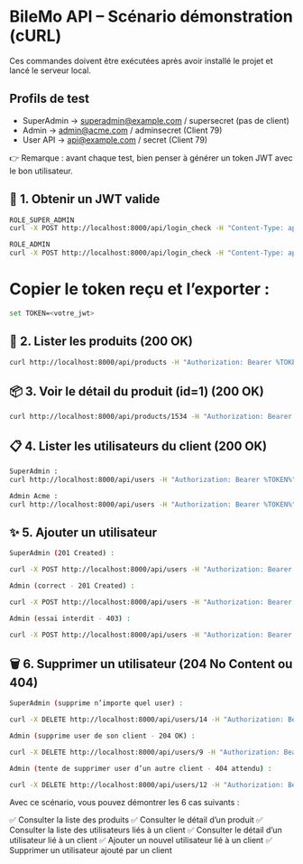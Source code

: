 # BileMo API – Scénario démonstration (cURL)

Ces commandes doivent être exécutées après avoir installé le projet et lancé le serveur local.

## Profils de test

- SuperAdmin → superadmin@example.com / supersecret (pas de client)
- Admin → admin@acme.com / adminsecret (Client 79)
- User API → api@example.com / secret (Client 79)

👉 Remarque : avant chaque test, bien penser à générer un token JWT avec le bon utilisateur.

## 🔑 1. Obtenir un JWT valide

```bash
ROLE_SUPER_ADMIN
curl -X POST http://localhost:8000/api/login_check -H "Content-Type: application/json" -d "{\"email\":\"superadmin@example.com\",\"password\":\"supersecret\"}"

ROLE_ADMIN
curl -X POST http://localhost:8000/api/login_check -H "Content-Type: application/json" -d "{\"email\":\"admin@acme.com\",\"password\":\"adminsecret\"}"
```

# Copier le token reçu et l’exporter :
```bash
set TOKEN=<votre_jwt>
```

## 🚩 2. Lister les produits (200 OK)

```bash
curl http://localhost:8000/api/products -H "Authorization: Bearer %TOKEN%"
```

## 📦 3. Voir le détail du produit (id=1) (200 OK)

```bash
curl http://localhost:8000/api/products/1534 -H "Authorization: Bearer %TOKEN%"
```

## 📋 4. Lister les utilisateurs du client (200 OK)

```bash
SuperAdmin : 
curl http://localhost:8000/api/users -H "Authorization: Bearer %TOKEN%"

Admin Acme :
curl http://localhost:8000/api/users -H "Authorization: Bearer %TOKEN%"
```

## ✨ 5. Ajouter un utilisateur

```bash
SuperAdmin (201 Created) :

curl -X POST http://localhost:8000/api/users -H "Authorization: Bearer %TOKEN%" -H "Content-Type: application/ld+json" -d "{\"email\": \"new.superadmin@example.com\", \"firstName\": \"New\", \"lastName\": \"SuperAdmin\", \"password\": \"Password123\", \"role\": \"ROLE_USER\", \"isActive\": true, \"client\": \"/api/clients/79\"}"
```
```bash
Admin (correct - 201 Created) :

curl -X POST http://localhost:8000/api/users -H "Authorization: Bearer %TOKEN%" -H "Content-Type: application/ld+json" -d "{\"email\": \"new.admin@example.com\", \"firstName\": \"New\", \"lastName\": \"Admin\", \"password\": \"Password123\", \"role\": \"ROLE_USER\", \"isActive\": true}"
```
```bash
Admin (essai interdit - 403) :

curl -X POST http://localhost:8000/api/users -H "Authorization: Bearer %TOKEN%" -H "Content-Type: application/ld+json" -d "{\"email\": \"hack.admin@example.com\", \"firstName\": \"Hack\", \"lastName\": \"Admin\", \"password\": \"Password123\", \"role\": \"ROLE_USER\", \"isActive\": true, \"client\": \"/api/clients/2\"}"
```
## 🗑️ 6. Supprimer un utilisateur (204 No Content ou 404)

```bash
SuperAdmin (supprime n’importe quel user) :

curl -X DELETE http://localhost:8000/api/users/14 -H "Authorization: Bearer %TOKEN%"
```
```bash
Admin (supprime user de son client - 204 OK) :

curl -X DELETE http://localhost:8000/api/users/9 -H "Authorization: Bearer %TOKEN%"
```
```bash
Admin (tente de supprimer user d’un autre client - 404 attendu) :

curl -X DELETE http://localhost:8000/api/users/12 -H "Authorization: Bearer %TOKEN%"
```

Avec ce scénario, vous pouvez démontrer les 6 cas suivants :

✅ Consulter la liste des produits
✅ Consulter le détail d’un produit
✅ Consulter la liste des utilisateurs liés à un client
✅ Consulter le détail d’un utilisateur lié à un client
✅ Ajouter un nouvel utilisateur lié à un client
✅ Supprimer un utilisateur ajouté par un client